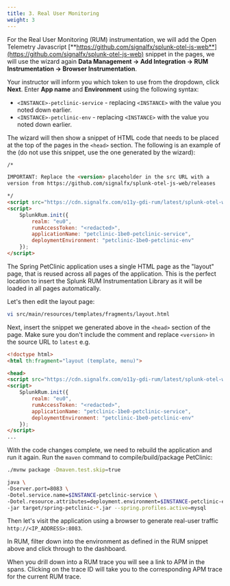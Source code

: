 ```yaml
---
title: 3. Real User Monitoring
weight: 3
---
```


For the Real User Monitoring (RUM) instrumentation, we will add the Open Telemetry Javascript [**https://github.com/signalfx/splunk-otel-js-web**](https://github.com/signalfx/splunk-otel-js-web) snippet in the pages, we will use the wizard again **Data Management → Add Integration → RUM Instrumentation → Browser Instrumentation**.

Your instructor will inform you which token to use from the dropdown, click **Next**. Enter **App name** and **Environment** using the following syntax:

- `<INSTANCE>-petclinic-service` - replacing `<INSTANCE>` with the value you noted down earlier.
- `<INSTANCE>-petclinic-env` - replacing `<INSTANCE>` with the value you noted down earlier.

The wizard will then show a snippet of HTML code that needs to be placed at the top of the pages in the `<head>` section. The following is an example of the  (do not use this snippet, use the one generated by the wizard):

``` html
/*

IMPORTANT: Replace the <version> placeholder in the src URL with a
version from https://github.com/signalfx/splunk-otel-js-web/releases

*/
<script src="https://cdn.signalfx.com/o11y-gdi-rum/latest/splunk-otel-web.js" crossorigin="anonymous"></script>
<script>
    SplunkRum.init({
        realm: "eu0",
        rumAccessToken: "<redacted>",
        applicationName: "petclinic-1be0-petclinic-service",
        deploymentEnvironment: "petclinic-1be0-petclinic-env"
    });
</script>
```

The Spring PetClinic application uses a single HTML page as the "layout" page, that is reused across all pages of the application. This is the perfect location to insert the Splunk RUM Instrumentation Library as it will be loaded in all pages automatically.

Let's then edit the layout page:

```bash
vi src/main/resources/templates/fragments/layout.html
```

Next, insert the snippet we generated above in the `<head>` section of the page. Make sure you don't include the comment and replace `<version>` in the source URL to `latest` e.g.

```html
<!doctype html>
<html th:fragment="layout (template, menu)">

<head>
<script src="https://cdn.signalfx.com/o11y-gdi-rum/latest/splunk-otel-web.js" crossorigin="anonymous"></script>
<script>
    SplunkRum.init({
        realm: "eu0",
        rumAccessToken: "<redacted>",
        applicationName: "petclinic-1be0-petclinic-service",
        deploymentEnvironment: "petclinic-1be0-petclinic-env"
    });
</script>
...
```

With the code changes complete, we need to rebuild the application and run it again. Run the `maven` command to compile/build/package PetClinic:

```bash
./mvnw package -Dmaven.test.skip=true
```

```bash
java \
-Dserver.port=8083 \
-Dotel.service.name=$INSTANCE-petclinic-service \
-Dotel.resource.attributes=deployment.environment=$INSTANCE-petclinic-env,version=0.314 \
-jar target/spring-petclinic-*.jar --spring.profiles.active=mysql
```

Then let's visit the application using a browser to generate real-user traffic `http://<IP_ADDRESS>:8083`.

In RUM, filter down into the environment as defined in the RUM snippet above and click through to the dashboard.

When you drill down into a RUM trace you will see a link to APM in the spans. Clicking on the trace ID will take you to the corresponding APM trace for the current RUM trace.

